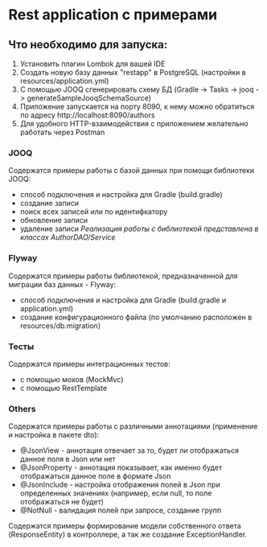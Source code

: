 # Rest application с примерами

## Что необходимо для запуска:
1. Установить плагин Lombok для вашей IDE
2. Создать новую базу данных "restapp" в PostgreSQL (настройки в resources/application.yml)
3. С помощью JOOQ сгенерировать схему БД (Gradle -> Tasks -> jooq -> generateSampleJooqSchemaSource)
4. Приложение запускается на порту 8090, к нему можно обратиться по адресу http://localhost:8090/authors
5. Для удобного HTTP-взаимодействия с приложением желательно работать через Postman

### JOOQ
Содержатся примеры работы с базой данных при помощи библиотеки JOOQ:
- способ подключения и настройка для Gradle (build.gradle)
- создание записи
- поиск всех записей или по идентифкатору
- обновление записи
- удаление записи
*Реализация работы с библиотекой представлена в классах AuthorDAO/Service*

### Flyway
Содержатся примеры работы библиотекой, предназначенной для миграции баз данных - Flyway:
- способ подключения и настройка для Gradle (build.gradle и application.yml)
- создание конфигурационного файла (по умолчанию расположен в resources/db.migration)

### Тесты
Содержатся примеры интеграционных тестов:
- с помощью моков (MockMvc)
- с помощью RestTemplate

### Others
Содержатся примеры работы с различными аннотациями (применение и настройка в пакете dto):
- @JsonView - аннотация отвечает за то, будет ли отображаться данное поля в Json или нет
- @JsonProperty - аннотация показывает, как именно будет отображаться данное поле в формате Json
- @JsonInclude - настройка отображения полей в Json при определенных значениях (например, если null, то поле отображаться не будет)
- @NotNull - валидация полей при запросе, создание групп

Содержатся примеры формирование модели собственного ответа (ResponseEntity<Model>) в контроллере,
а так же создание ExceptionHandler.
